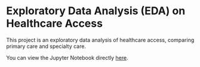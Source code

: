 # Exploratory Data Analysis (EDA) on Healthcare Access

This project is an exploratory data analysis of healthcare access, comparing primary care and specialty care.

You can view the Jupyter Notebook directly [here](./midterm.ipynb).
